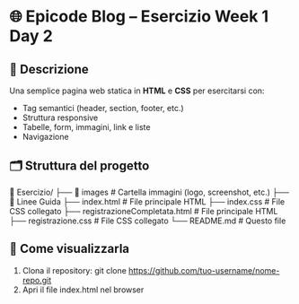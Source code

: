 # 🌐 Epicode Blog – Esercizio Week 1 Day 2

## 📄 Descrizione

Una semplice pagina web statica in **HTML** e **CSS** per esercitarsi con:

- Tag semantici (header, section, footer, etc.)
- Struttura responsive
- Tabelle, form, immagini, link e liste
- Navigazione

## 🗂️ Struttura del progetto

📁 Esercizio/
├── 📁 images # Cartella immagini (logo, screenshot, etc.)
├── 📁 Linee Guida
├── index.html # File principale HTML
├── index.css # File CSS collegato
├── registrazioneCompletata.html # File principale HTML
├── registrazione.css # File CSS collegato
└── README.md # Questo file


## 🚀 Come visualizzarla

1. Clona il repository: git clone https://github.com/tuo-username/nome-repo.git
2. Apri il file index.html nel browser
